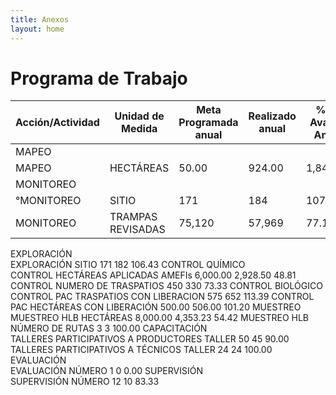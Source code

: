 ```yaml
---
title: Anexos
layout: home
---
```

# Programa de Trabajo
|Acción/Actividad|Unidad de Medida|Meta Programada anual|Realizado anual|% de Avance Anual|
|--|--|--|--|--|
|MAPEO|  |  |  |  |			
|MAPEO|HECTÁREAS|50.00|924.00|1,847.99|
|MONITOREO|  |  |  |  |
°MONITOREO|SITIO|171|184|107.60|
|MONITOREO|TRAMPAS REVISADAS|75,120|57,969|77.17|
EXPLORACIÓN				
EXPLORACIÓN	SITIO	171	182	106.43
CONTROL QUÍMICO				
CONTROL	HECTÁREAS APLICADAS AMEFIs	6,000.00	2,928.50	48.81
CONTROL	NUMERO DE TRASPATIOS	450	330	73.33
CONTROL BIOLÓGICO				
CONTROL PAC	TRASPATIOS CON LIBERACION	575	652	113.39
CONTROL PAC	HECTÁREAS CON LIBERACIÓN	500.00	506.00	101.20
MUESTREO				
MUESTREO HLB	HECTÁREAS	8,000.00	4,353.23	54.42
MUESTREO HLB	NÚMERO DE RUTAS	3	3	100.00
CAPACITACIÓN				
TALLERES PARTICIPATIVOS A PRODUCTORES	TALLER	50	45	90.00
TALLERES PARTICIPATIVOS A TÉCNICOS	TALLER	24	24	100.00
EVALUACIÓN				
EVALUACIÓN	NÚMERO	1	0	0.00
SUPERVISIÓN				
SUPERVISIÓN	NÚMERO	12	10	83.33
